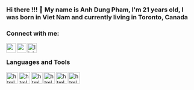 ### Hi there !!! 👋 My name is Anh Dung Pham, I'm 21 years old, I was born in Viet Nam and currently living in Toronto, Canada

### Connect with me:

[<img align="left" alt="website" width="25px" src="https://upload.wikimedia.org/wikipedia/commons/thumb/c/c4/Globe_icon.svg/1024px-Globe_icon.svg.png" />][website]
[<img align="left" alt="gmail" width="25px" src="https://w7.pngwing.com/pngs/298/243/png-transparent-email-address-computer-icons-mail-miscellaneous-angle-triangle.png" />][gmail]
[<img align="left" alt="linkedIn" width="25px" src="https://cdn.jsdelivr.net/npm/simple-icons@v3/icons/linkedin.svg" />][linkedin]

[website]: https://stanleypham.com
[gmail]: mailto:phamanhdung1813@gmail.com
[linkedin]: https://www.linkedin.com/in/anh-dung-pham-38830b1a6/
<br />

### Languages and Tools
<img align="left" alt="html5" height="30px" width="30px" src="https://continuecoding.com/wp-content/uploads/2020/04/java-eps-vector-logo.png" />
<img align="left" alt="html5" height="30px" width="30px" src="https://upload.wikimedia.org/wikipedia/commons/6/6a/JavaScript-logo.png" />
<img align="left" alt="html5" height="30px" width="30px" src="https://upload.wikimedia.org/wikipedia/commons/thumb/1/1f/Python_logo_01.svg/600px-Python_logo_01.svg.png" />
<img align="left" alt="html5" height="30px" width="30px" src="https://bgasparotto.com/wp-content/uploads/2017/12/spring-boot-logo.png" />
<img align="left" alt="html5" height="30px" width="30px" src="https://miro.medium.com/max/624/1*dwa1SCG85BAzQttURVUvrA.png" />
<img align="left" alt="html5" height="30px" width="30px" src="https://encrypted-tbn0.gstatic.com/images?q=tbn:ANd9GcTkyN41-wWVbTmbITBIy52nJHLpP8wNcpuf0mOEM5Sz_6yVTy9jTlOGA4sCaySUyrK5Yqo&usqp=CAU" />




